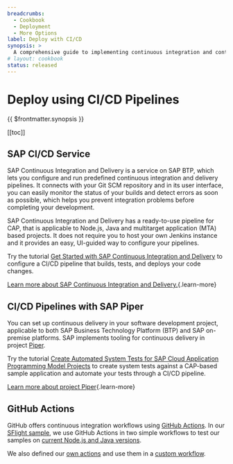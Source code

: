 ```yaml
---
breadcrumbs:
  - Cookbook
  - Deployment
  - More Options
label: Deploy with CI/CD
synopsis: >
  A comprehensive guide to implementing continuous integration and continuous deployment (CI/CD) for CAP projects using best practices, tools, and services.
# layout: cookbook
status: released
---
```


# Deploy using CI/CD Pipelines
{{ $frontmatter.synopsis }}

[[toc]]


<span id="afterstart" />

<span id="beforecicd" />

## SAP CI/CD Service

SAP Continuous Integration and Delivery is a service on SAP BTP, which lets you configure and run predefined continuous integration and delivery pipelines. It connects with your Git SCM repository and in its user interface, you can easily monitor the status of your builds and detect errors as soon as possible, which helps you prevent integration problems before completing your development.

SAP Continuous Integration and Delivery has a ready-to-use pipeline for CAP, that is applicable to Node.js, Java and multitarget application (MTA) based projects. It does not require you to host your own Jenkins instance and it provides an easy, UI-guided way to configure your pipelines.

Try the tutorial [Get Started with SAP Continuous Integration and Delivery](https://developers.sap.com/tutorials/cicd-start-cap.html) to configure a CI/CD pipeline that builds, tests, and deploys your code changes.

[Learn more about SAP Continuous Integration and Delivery.](https://help.sap.com/viewer/SAP-Cloud-Platform-Continuous-Integration-and-Delivery){.learn-more}


## CI/CD Pipelines with SAP Piper

You can set up continuous delivery in your software development project, applicable to both SAP Business Technology Platform (BTP) and SAP on-premise platforms. SAP implements tooling for continuous delivery in project [Piper](https://www.project-piper.io/).

Try the tutorial [Create Automated System Tests for SAP Cloud Application Programming Model Projects](https://developers.sap.com/tutorials/cicd-wdi5-cap.html) to create system tests against a CAP-based sample application and automate your tests through a CI/CD pipeline.


[Learn more about project Piper](https://www.project-piper.io/){.learn-more}

## GitHub Actions

GitHub offers continuous integration workflows using [GitHub Actions](https://docs.github.com/en/actions/automating-builds-and-tests/about-continuous-integration). In our [SFlight sample,](https://github.com/SAP-samples/cap-sflight) we use GitHub Actions in two simple workflows to test our samples on [current Node.js and Java versions](https://github.com/SAP-samples/cap-sflight/tree/main/.github/workflows).

We also defined our [own actions](https://github.com/SAP-samples/cap-sflight/tree/main/.github/actions) and use them in a [custom workflow](https://github.com/SAP-samples/cap-sflight/blob/main/.github/workflows/deploy-btp.yml).

